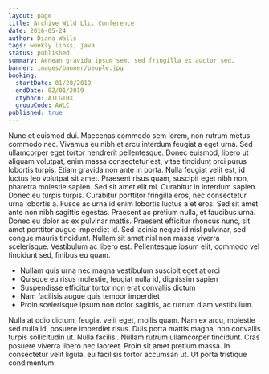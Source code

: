 ```yaml
---
layout: page
title: Archive Wild Llc. Conference
date: 2016-05-24
author: Diana Walls
tags: weekly links, java
status: published
summary: Aenean gravida ipsum sem, sed fringilla ex auctor sed.
banner: images/banner/people.jpg
booking:
  startDate: 01/28/2019
  endDate: 02/01/2019
  ctyhocn: ATLGTHX
  groupCode: AWLC
published: true
---
```

Nunc et euismod dui. Maecenas commodo sem lorem, non rutrum metus commodo nec. Vivamus eu nibh et arcu interdum feugiat a eget urna. Sed ullamcorper eget tortor hendrerit pellentesque. Donec euismod, libero ut aliquam volutpat, enim massa consectetur est, vitae tincidunt orci purus lobortis turpis. Etiam gravida non ante in porta. Nulla feugiat velit est, id luctus leo volutpat sit amet. Praesent risus quam, suscipit eget nibh non, pharetra molestie sapien. Sed sit amet elit mi. Curabitur in interdum sapien. Donec eu turpis turpis. Curabitur porttitor fringilla eros, nec consectetur urna lobortis a.
Fusce ac urna id enim lobortis luctus a et eros. Sed sit amet ante non nibh sagittis egestas. Praesent ac pretium nulla, et faucibus urna. Donec eu dolor ac ex pulvinar mattis. Praesent efficitur rhoncus nunc, sit amet porttitor augue imperdiet id. Sed lacinia neque id nisl pulvinar, sed congue mauris tincidunt. Nullam sit amet nisl non massa viverra scelerisque. Vestibulum ac libero est. Pellentesque ipsum elit, commodo vel tincidunt sed, finibus eu quam.

* Nullam quis urna nec magna vestibulum suscipit eget at orci
* Quisque eu risus molestie, feugiat nulla id, dignissim sapien
* Suspendisse efficitur tortor non erat convallis dictum
* Nam facilisis augue quis tempor imperdiet
* Proin scelerisque ipsum non dolor sagittis, ac rutrum diam vestibulum.

Nulla at odio dictum, feugiat velit eget, mollis quam. Nam ex arcu, molestie sed nulla id, posuere imperdiet risus. Duis porta mattis magna, non convallis turpis sollicitudin ut. Nulla facilisi. Nullam rutrum ullamcorper tincidunt. Cras posuere viverra libero nec laoreet. Proin sit amet pretium massa. In consectetur velit ligula, eu facilisis tortor accumsan ut. Ut porta tristique condimentum.
